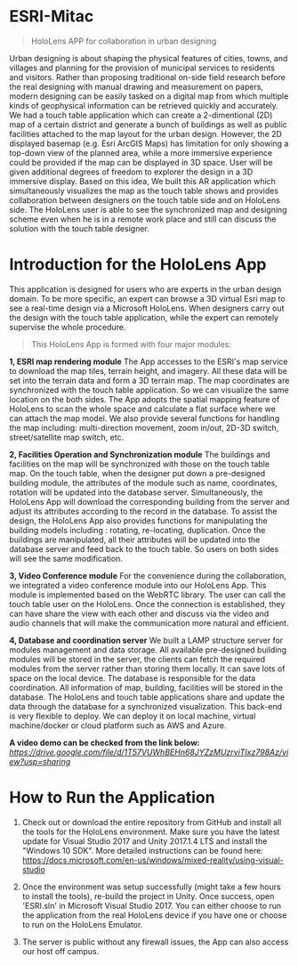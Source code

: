 
# ESRI-Mitac

> HoloLens APP for collaboration in urban designing

Urban designing is about shaping the physical features of cities, towns, and villages and planning for the provision of municipal services to residents and visitors. Rather than proposing traditional on-side field research before the real designing with manual drawing and measurement on papers, modern designing can be easily tasked on a digital map from which multiple kinds of geophysical information can be retrieved quickly and accurately. We had a touch table application which can create a 2-dimentional (2D) map of a certain district and generate a bunch of buildings as well as public facilities attached to the map layout for the urban design. However, the 2D displayed basemap (e.g. Esri ArcGIS Maps) has limitation for only showing a top-down view of the planned area, while a more immersive experience could be provided if the map can be displayed in 3D space. User will be given additional degrees of freedom to explorer the design in a 3D immersive display. Based on this idea, We built this AR application which simultaneously visualizes the map as the touch table shows and provides collaboration between designers on the touch table side and on HoloLens side. The HoloLens user is able to see the synchronized map and designing scheme even when he is in a remote work place and still can discuss the solution with the touch table designer.

# Introduction for the HoloLens App

This application is designed for users who are experts in the urban design domain. To be more specific, an expert can browse a 3D virtual Esri map to see a real-time design via a Microsoft HoloLens. When designers carry out the design with the touch table application, while the expert can remotely supervise the whole procedure.

> This HoloLens App is formed with four major modules:

**1, ESRI map rendering module**
The App accesses to the ESRI's map service to download the map tiles, terrain height, and imagery. All these data will be set into the terrain data and form a 3D terrain map. The map coordinates are synchronized with the touch table application. So we can visualize the same location on the both sides. The App adopts the spatial mapping feature of HoloLens to scan the whole space and calculate a flat surface where we can attach the map model. We also provide several functions for handling the map including: multi-direction movement, zoom in/out, 2D-3D switch, street/satellite map switch, etc.

**2, Facilities Operation and Synchronization module**
The buildings and facilities on the map will be synchronized with those on the touch table map. On the touch table, when the designer put down a pre-designed building module, the attributes of the module such as name, coordinates, rotation will be updated into the database server. Simultaneously, the HoloLens App will download the corresponding building from the server and adjust its attributes according to the record in the database. To assist the design, the HoloLens App also provides functions for manipulating the building models including : rotating, re-locating, duplication. Once the buildings are manipulated, all their attributes will be updated into the database server and feed back to the touch table. So users on both sides will see the same modification.

**3, Video Conference module**
For the convenience during the collaboration, we integrated a video conference module into our HoloLens App. This module is implemented based on the WebRTC library. The user can call the touch table user on the HoloLens. Once the connection is established, they can have share the view with each other and discuss via the video and audio channels that will make the communication more natural and efficient.

**4, Database and coordination server**
We built a LAMP structure server for modules management and data storage. All available pre-designed building modules will be stored in the server, the clients can fetch the required modules from the server rather than storing them locally. It can save lots of space on the local device. The database is responsible for the data coordination. All information of map, building, facilities will be stored in the database. The HoloLens and touch table applications share and update the data through the database for a synchronized visualization. This back-end is very flexible to deploy. We can deploy it on local machine, virtual machine/docker or cloud platform such as AWS and Azure.


**A video demo can be checked from the link below:**
*https://drive.google.com/file/d/1T57VUWhBEHn68JYZzMUzrviTIxz798Az/view?usp=sharing*

# How to Run the Application

1. Check out or download the entire repository from GitHub and install all the tools for the HoloLens environment. Make sure you have the latest update for Visual Studio 2017 and Unity 2017.1.4 LTS and install the "Windows 10 SDK". More detailed instructions can be found here:
https://docs.microsoft.com/en-us/windows/mixed-reality/using-visual-studio

2. Once the environment was setup successfully (might take a few hours to install the tools), re-build the project in Unity. Once success, open 'ESRI.sln' in Microsoft Visual Studio 2017. You can either choose to run the application from the real HoloLens device if you have one or choose to run on the HoloLens Emulator.

3. The server is public without any firewall issues, the App can also access our host off campus.
